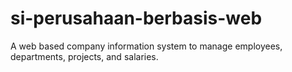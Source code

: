 # si-perusahaan-berbasis-web
A web based company information system to manage employees, departments, projects, and salaries.
